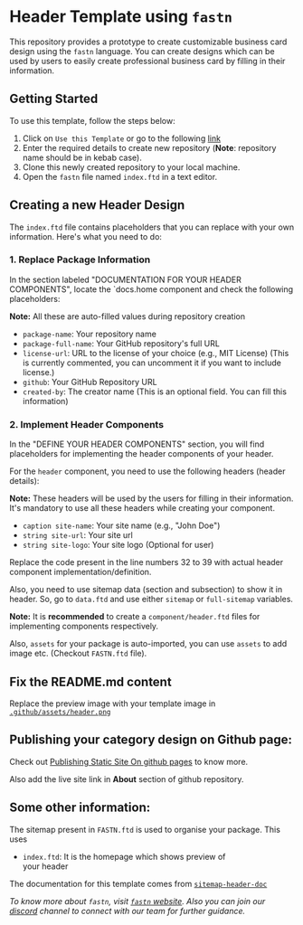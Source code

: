 # Header Template using `fastn`

This repository provides a prototype to create customizable business card 
design using the `fastn` language. You can create designs which can be used 
by users to easily create professional business card by filling in their 
information.


## Getting Started

To use this template, follow the steps below:

1. Click on `Use this Template` or go to the following [link](https://github.com/new?template_name=repo_name&template_owner=fastn-community)
2. Enter the required details to create new repository (**Note**: repository name should be in kebab case).
3. Clone this newly created repository to your local machine.
4. Open the `fastn` file named `index.ftd` in a text editor.

## Creating a new Header Design

The `index.ftd` file contains placeholders that you can replace with your own information. Here's what you need to do:

### 1. Replace Package Information

In the section labeled "DOCUMENTATION FOR YOUR HEADER COMPONENTS", locate the 
`docs.home component and check the following placeholders:

**Note:** All these are auto-filled values during repository creation

- `package-name`: Your repository name
- `package-full-name`: Your GitHub repository's full URL
- `license-url`: URL to the license of your choice (e.g., MIT License) (This 
  is currently commented, you can uncomment it if you want to include license.)
- `github`: Your GitHub Repository URL
- `created-by`: The creator name (This is an optional field. You can fill this information)

### 2. Implement Header Components

In the "DEFINE YOUR HEADER COMPONENTS" section, you will find placeholders for implementing the header components of your header.

For the `header` component, you need to use the following 
headers (header details):

**Note:** These headers will be used by the users for filling in their 
information. It's mandatory to use all these headers while creating your 
component.

- `caption site-name`: Your site name (e.g., "John Doe")
- `string site-url`: Your site url
- `string site-logo`: Your site logo
  (Optional for user)


Replace the code present in the line numbers 32 to 39 with actual header 
component implementation/definition.

Also, you need to use sitemap data (section and subsection) to show it in 
header. So, go to `data.ftd` and use either `sitemap` or `full-sitemap` 
variables.

**Note:** It is **recommended** to create a `component/header.ftd`  files for
implementing components respectively.

Also, `assets` for your package is auto-imported, you can use `assets` to 
add image etc. (Checkout `FASTN.ftd` file).

## Fix the README.md content

Replace the preview image with your template image in [`.github/assets/header.png`](.github/assets/header.png)


## Publishing your category design on Github page:

Check out [Publishing Static Site On github 
pages](https://fastn.com/github-pages/) to know more. 

Also add the live site link in **About** section of github repository.


## Some other information:

The sitemap present in `FASTN.ftd` is used to organise your package. 
This uses 

- `index.ftd`: It is the homepage which shows preview of  
  your header


The documentation for this template comes from [`sitemap-header-doc`](fastn-community.github.io/sitemap-header-doc)


*To know more about `fastn`, visit [`fastn` website](https://fastn.com/). Also 
you can join our [discord](https://fastn.com/discord/) channel to connect 
with our team for further guidance.*
